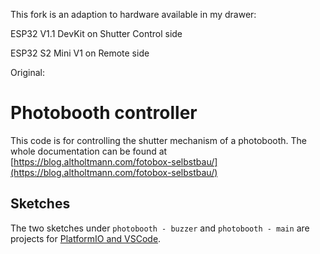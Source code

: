 This fork is an adaption to hardware available in my drawer:

ESP32 V1.1 DevKit on Shutter Control side

ESP32 S2 Mini V1 on Remote side


Original:
# Photobooth controller

This code is for controlling the shutter mechanism of a photobooth.
The whole documentation can be found at [https://blog.altholtmann.com/fotobox-selbstbau/](https://blog.altholtmann.com/fotobox-selbstbau/)

## Sketches
The two sketches under `photobooth - buzzer` and `photobooth - main` are projects for [PlatformIO and VSCode](https://platformio.org/install/ide?install=vscode).
